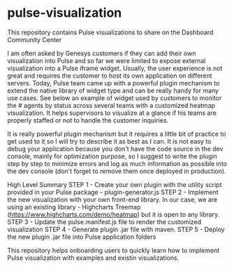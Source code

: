 # pulse-visualization
This repository contains Pulse visualizations to share on the Dashboard Community Center

I am often asked by Genesys customers if they can add their own visualization into Pulse and so far we were limited to expose external visualization into a Pulse iframe widget. Usually, the user experience is not great and requires the customer to host its own application on different servers.
Today, Pulse team came up with a powerful plugin mechanism to extend the native library of widget type and can be really handy for many use cases.
See below an example of widget used by customers to monitor the # agents by status across several teams with a customized heatmap visualization. It helps supervisors to visualize at a glance if his teams are properly staffed or not to handle the customer inquiries.

It is really powerful plugin mechanism but it requires a little bit of practice to get used to it so I will try to describe it as best as I can.
It is not easy to debug your application because you don't have the code source in the dev console, mainly for optimization purpose, so I suggest to write the plugin step by step to minimize errors and log as much information as possible into the dev console (don't forget to remove them once deployed in production).
 
High Level Summary
STEP 1 - Create your own plugin with the utility script provided in your Pulse package - plugin-generator.js 
STEP 2 - Implement the new visualization with your own front-end library. In our case, we are using an existing library - Highcharts Treemap (https://www.highcharts.com/demo/heatmap) but it is open to any library.
STEP 3 - Update the pulse.manifest.js file to render the customized visualization
STEP 4 - Generate plugin .jar file with maven.
STEP 5 - Deploy the new plugin .jar file into Pulse application folders

This repository helps onboarding users to quickly learn how to implement Pulse visualization with examples and existin visualizations.

